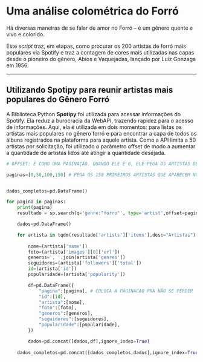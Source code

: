 # **Uma análise colométrica do Forró**

Há diversas maneiras de se falar de amor no Forró – é um gênero quente e vivo e colorido.

Este _script_ traz, em etapas, como procurar os 200 artistas de forró mais populares via Spotify e traz a contagem de cores mais utilizadas nas capas desde o pioneiro do gênero, Abios e Vaquejadas, lançado por Luiz Gonzaga em 1956.
<hr>

## Utilizando Spotipy para reunir artistas mais populares do Gênero Forró

A Biblioteca Python **Spotipy** foi utilizada para acessar informações do Spotify. Ela reduz a burocracia da WebAPI, trazendo rapidez para o acesso de informações. Aqui, ela é utilizada em dois momentos: para listas os artistas mais populares no gênero forró e para encontrar a capa de todos os álbuns registrados na plataforma para aquele artista. Como a API limita a 50 artistas por solicitação, foi utilizado o parâmetro offset de modo a aumentar a quantidade de artistas lidos até atingir a quantidade desejada. 

```python
# OFFSET: É COMO UMA PAGINAÇÃO. QUANDO ELE É 0, ELE PEGA OS ARTISTAS DE 0 A 50. QUANDO É 50, PEGA OS PRÓXIMOS 50 (50 A 100)

paginas=[0,50,100,150] # PEGA OS 150 PRIMEIROS ARTISTAS QUE APARECEM NO SPOTIFY PARA PESQUISA "FORRÓ"


dados_completos=pd.DataFrame()

for pagina in paginas:
    print(pagina)
    resultado = sp.search(q='genre:"forro"', type='artist',offset=pagina,limit=50)

    dados=pd.DataFrame()

    for artista in tqdm(resultado['artists']['items'],desc="Artistas"):
       
        nome=(artista['name'])
        foto=(artista['images'][0]['url'])
        generos=', '.join(artista['genres'])
        seguidores=(artista['followers']['total'])
        id=(artista['id'])
        popularidade=(artista['popularity'])

        df=pd.DataFrame({
            "pagina":[pagina], # COLOCA A PÁGINACAO PRA NÃO SE PERDER
            "id":[id],
            "artista":[nome],
            "foto":[foto],
            "generos":[generos],
            "seguidores":[seguidores],
            "popularidade":[popularidade],
        })

        dados=pd.concat([dados,df],ignore_index=True)
    
    dados_completos=pd.concat([dados_completos,dados],ignore_index=True)
```



